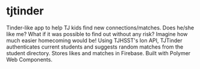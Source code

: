# tjtinder
Tinder-like app to help TJ kids find new connections/matches. Does he/she like me? What if it was possible to find out without any risk? Imagine how much easier homecoming would be! Using TJHSST's Ion API, TJTinder authenticates current students and suggests random matches from the student directory. Stores likes and matches in Firebase. Built with Polymer Web Components.
